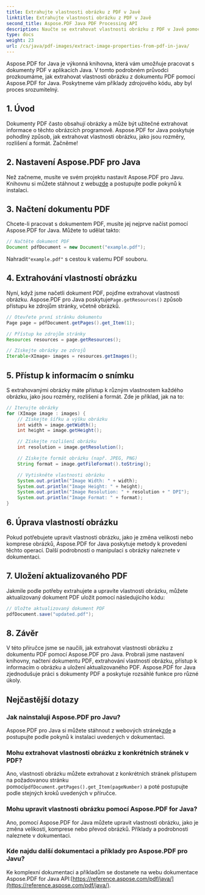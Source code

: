 ```yaml
---
title: Extrahujte vlastnosti obrázku z PDF v Javě
linktitle: Extrahujte vlastnosti obrázku z PDF v Javě
second_title: Aspose.PDF Java PDF Processing API
description: Naučte se extrahovat vlastnosti obrázku z PDF v Javě pomocí Aspose.PDF pro Javu. Průvodce krok za krokem se zdrojovým kódem. Vylepšete své dovednosti ve zpracování PDF ještě dnes!
type: docs
weight: 23
url: /cs/java/pdf-images/extract-image-properties-from-pdf-in-java/
---
```


Aspose.PDF for Java je výkonná knihovna, která vám umožňuje pracovat s dokumenty PDF v aplikacích Java. V tomto podrobném průvodci prozkoumáme, jak extrahovat vlastnosti obrázku z dokumentu PDF pomocí Aspose.PDF for Java. Poskytneme vám příklady zdrojového kódu, aby byl proces srozumitelný.

## 1. Úvod

Dokumenty PDF často obsahují obrázky a může být užitečné extrahovat informace o těchto obrázcích programově. Aspose.PDF for Java poskytuje pohodlný způsob, jak extrahovat vlastnosti obrázku, jako jsou rozměry, rozlišení a formát. Začněme!

## 2. Nastavení Aspose.PDF pro Java

 Než začneme, musíte ve svém projektu nastavit Aspose.PDF pro Javu. Knihovnu si můžete stáhnout z webu[zde](https://releases.aspose.com/pdf/java/) a postupujte podle pokynů k instalaci.

## 3. Načtení dokumentu PDF

Chcete-li pracovat s dokumentem PDF, musíte jej nejprve načíst pomocí Aspose.PDF for Java. Můžete to udělat takto:

```java
// Načtěte dokument PDF
Document pdfDocument = new Document("example.pdf");
```

 Nahradit`"example.pdf"` s cestou k vašemu PDF souboru.

## 4. Extrahování vlastností obrázku

 Nyní, když jsme načetli dokument PDF, pojďme extrahovat vlastnosti obrázku. Aspose.PDF pro Java poskytuje`Page.getResources()` způsob přístupu ke zdrojům stránky, včetně obrázků.

```java
// Otevřete první stránku dokumentu
Page page = pdfDocument.getPages().get_Item(1);

// Přístup ke zdrojům stránky
Resources resources = page.getResources();

// Získejte obrázky ze zdrojů
Iterable<XImage> images = resources.getImages();
```

## 5. Přístup k informacím o snímku

S extrahovanými obrázky máte přístup k různým vlastnostem každého obrázku, jako jsou rozměry, rozlišení a formát. Zde je příklad, jak na to:

```java
// Iterujte obrázky
for (XImage image : images) {
    // Získejte šířku a výšku obrázku
    int width = image.getWidth();
    int height = image.getHeight();

    // Získejte rozlišení obrázku
    int resolution = image.getResolution();

    // Získejte formát obrázku (např. JPEG, PNG)
    String format = image.getFileFormat().toString();

    // Vytiskněte vlastnosti obrázku
    System.out.println("Image Width: " + width);
    System.out.println("Image Height: " + height);
    System.out.println("Image Resolution: " + resolution + " DPI");
    System.out.println("Image Format: " + format);
}
```

## 6. Úprava vlastností obrázku

Pokud potřebujete upravit vlastnosti obrázku, jako je změna velikosti nebo komprese obrázků, Aspose.PDF for Java poskytuje metody k provedení těchto operací. Další podrobnosti o manipulaci s obrázky naleznete v dokumentaci.

## 7. Uložení aktualizovaného PDF

Jakmile podle potřeby extrahujete a upravíte vlastnosti obrázku, můžete aktualizovaný dokument PDF uložit pomocí následujícího kódu:

```java
// Uložte aktualizovaný dokument PDF
pdfDocument.save("updated.pdf");
```

## 8. Závěr

V této příručce jsme se naučili, jak extrahovat vlastnosti obrázku z dokumentu PDF pomocí Aspose.PDF pro Java. Probrali jsme nastavení knihovny, načtení dokumentu PDF, extrahování vlastností obrázku, přístup k informacím o obrázku a uložení aktualizovaného PDF. Aspose.PDF for Java zjednodušuje práci s dokumenty PDF a poskytuje rozsáhlé funkce pro různé úkoly.

## Nejčastější dotazy

### Jak nainstaluji Aspose.PDF pro Javu?

 Aspose.PDF pro Java si můžete stáhnout z webových stránek[zde](https://releases.aspose.com/pdf/java/) a postupujte podle pokynů k instalaci uvedených v dokumentaci.

### Mohu extrahovat vlastnosti obrázku z konkrétních stránek v PDF?

Ano, vlastnosti obrázku můžete extrahovat z konkrétních stránek přístupem na požadovanou stránku pomocí`pdfDocument.getPages().get_Item(pageNumber)` a poté postupujte podle stejných kroků uvedených v příručce.

### Mohu upravit vlastnosti obrázku pomocí Aspose.PDF for Java?

Ano, pomocí Aspose.PDF for Java můžete upravit vlastnosti obrázku, jako je změna velikosti, komprese nebo převod obrázků. Příklady a podrobnosti naleznete v dokumentaci.

### Kde najdu další dokumentaci a příklady pro Aspose.PDF pro Javu?

 Ke komplexní dokumentaci a příkladům se dostanete na webu dokumentace Aspose.PDF for Java API:[https://reference.aspose.com/pdf/java/](https://reference.aspose.com/pdf/java/).
